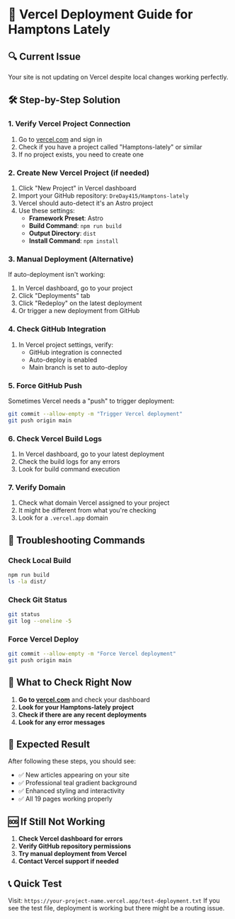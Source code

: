 # 🚀 Vercel Deployment Guide for Hamptons Lately

## 🔍 **Current Issue**
Your site is not updating on Vercel despite local changes working perfectly.

## 🛠️ **Step-by-Step Solution**

### **1. Verify Vercel Project Connection**
1. Go to [vercel.com](https://vercel.com) and sign in
2. Check if you have a project called "Hamptons-lately" or similar
3. If no project exists, you need to create one

### **2. Create New Vercel Project (if needed)**
1. Click "New Project" in Vercel dashboard
2. Import your GitHub repository: `DreDay415/Hamptons-lately`
3. Vercel should auto-detect it's an Astro project
4. Use these settings:
   - **Framework Preset**: Astro
   - **Build Command**: `npm run build`
   - **Output Directory**: `dist`
   - **Install Command**: `npm install`

### **3. Manual Deployment (Alternative)**
If auto-deployment isn't working:
1. In Vercel dashboard, go to your project
2. Click "Deployments" tab
3. Click "Redeploy" on the latest deployment
4. Or trigger a new deployment from GitHub

### **4. Check GitHub Integration**
1. In Vercel project settings, verify:
   - GitHub integration is connected
   - Auto-deploy is enabled
   - Main branch is set to auto-deploy

### **5. Force GitHub Push**
Sometimes Vercel needs a "push" to trigger deployment:
```bash
git commit --allow-empty -m "Trigger Vercel deployment"
git push origin main
```

### **6. Check Vercel Build Logs**
1. In Vercel dashboard, go to your latest deployment
2. Check the build logs for any errors
3. Look for build command execution

### **7. Verify Domain**
1. Check what domain Vercel assigned to your project
2. It might be different from what you're checking
3. Look for a `.vercel.app` domain

## 🔧 **Troubleshooting Commands**

### **Check Local Build**
```bash
npm run build
ls -la dist/
```

### **Check Git Status**
```bash
git status
git log --oneline -5
```

### **Force Vercel Deploy**
```bash
git commit --allow-empty -m "Force Vercel deployment"
git push origin main
```

## 📱 **What to Check Right Now**

1. **Go to [vercel.com](https://vercel.com)** and check your dashboard
2. **Look for your Hamptons-lately project**
3. **Check if there are any recent deployments**
4. **Look for any error messages**

## 🎯 **Expected Result**
After following these steps, you should see:
- ✅ New articles appearing on your site
- ✅ Professional teal gradient background
- ✅ Enhanced styling and interactivity
- ✅ All 19 pages working properly

## 🆘 **If Still Not Working**
1. **Check Vercel dashboard for errors**
2. **Verify GitHub repository permissions**
3. **Try manual deployment from Vercel**
4. **Contact Vercel support if needed**

## 📞 **Quick Test**
Visit: `https://your-project-name.vercel.app/test-deployment.txt`
If you see the test file, deployment is working but there might be a routing issue.
